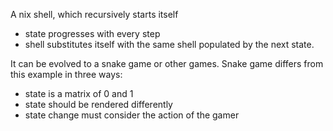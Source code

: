 A nix shell, which recursively starts itself

- state progresses with every step
- shell substitutes itself with the same shell populated by the next state.

It can be evolved to a snake game or other games. Snake game differs from this example in three ways:
- state is a matrix of 0 and 1
- state should be rendered differently
- state change must consider the action of the gamer
